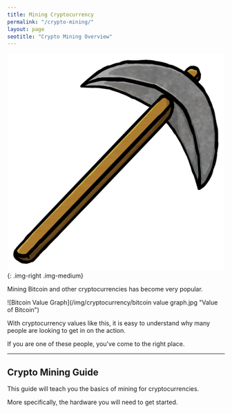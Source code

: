 ```yaml
---
title: Mining Cryptocurrency  
permalink: "/crypto-mining/"
layout: page
seotitle: "Crypto Mining Overview" 
---
```



![Pickaxe](/img/cryptocurrency/pick.png){: .img-right .img-medium}

Mining Bitcoin and other cryptocurrencies has become very popular. 

![Bitcoin Value Graph](/img/cryptocurrency/bitcoin value graph.jpg "Value of Bitcoin")

With cryptocurrency values like this, it is easy to understand why many people are looking to get in on the action. 

If you are one of these people, you've come to the right place. 

---

## Crypto Mining Guide 

This guide will teach you the basics of mining for cryptocurrencies.

More specifically, the hardware you will need to get started. 

